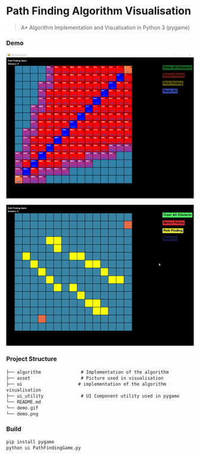 # Path Finding Algorithm Visualisation

> A* Algorithm Implementation and Visualisation in Python 3 (pygame)

### Demo

![demo-graph](https://github.com/JonathanChan1234/Path-Finding-Python/blob/master/demo.png)

![demo-gif](https://github.com/JonathanChan1234/Path-Finding-Python/blob/master/demo.gif)

### Project Structure

    ├── algorithm               # Implementation of the algorithm
    ├── asset                   # Picture used in visualisation
    ├── ui                     # implementation of the algorithm visualisation
    ├── ui_utility              # UI Component utility used in pygame
    └── README.md
    └── demo.gif
    └── demo.png


### Build
````
pip install pygame
python ui PathFindingGame.py
````